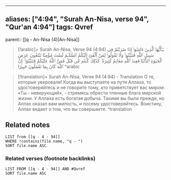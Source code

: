 
---
aliases: ["4:94", "Surah An-Nisa, verse 94", "Qur'an 4:94"]
tags: Qvref
---

parent:: [[q - An-Nisa (4)|An-Nisa]]

> [!arabic]+ Surah An-Nisa, Verse 94 (4:94)
> <span class="quran-arabic">يَـٰٓأَيُّهَا ٱلَّذِينَ ءَامَنُوٓا۟ إِذَا ضَرَبْتُمْ فِى سَبِيلِ ٱللَّهِ فَتَبَيَّنُوا۟ وَلَا تَقُولُوا۟ لِمَنْ أَلْقَىٰٓ إِلَيْكُمُ ٱلسَّلَـٰمَ لَسْتَ مُؤْمِنًا تَبْتَغُونَ عَرَضَ ٱلْحَيَوٰةِ ٱلدُّنْيَا فَعِندَ ٱللَّهِ مَغَانِمُ كَثِيرَةٌ ۚ كَذَٰلِكَ كُنتُم مِّن قَبْلُ فَمَنَّ ٱللَّهُ عَلَيْكُمْ فَتَبَيَّنُوٓا۟ ۚ إِنَّ ٱللَّهَ كَانَ بِمَا تَعْمَلُونَ خَبِيرًا</span>
^arabic

> [!translation]+ Surah An-Nisa, Verse 94 (4:94) - Translation
> О те, которые уверовали! Когда вы выступаете на пути Аллаха, то удостоверяйтесь и не говорите тому, кто приветствует вас миром: «Ты - неверующий», - стремясь обрести тленные блага мирской жизни. У Аллаха есть богатая добыча. Такими вы были прежде, но Аллах оказал вам милость, и посему удостоверяйтесь. Воистину, Аллах ведает о том, что вы совершаете.
^translation



## Related notes
```dataview
LIST from [[q - 4 - 94]]
WHERE !contains(file.name, "q - ")
SORT file.name ASC
```

### Related verses (footnote backlinks)
```dataview
LIST FROM [[q - 4 - 94]] AND #Qvref
SORT file.name ASC
```

